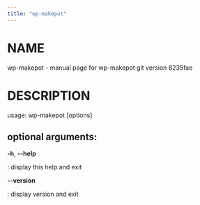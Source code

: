 ```yaml
---
title: "wp-makepot"
---
```



NAME
====

wp-makepot - manual page for wp-makepot git version 8235fae

DESCRIPTION
===========

usage: wp-makepot \[options\]

optional arguments:
-------------------

**-h**, **\--help**

:   display this help and exit

**\--version**

:   display version and exit
